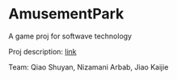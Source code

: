 # AmusementPark
A game proj for softwave technology

Proj description: [link](https://github.com/Bald-Sunbirds/AmusementPark/blob/main/The%20Game%20Amusement%20Park.md)

Team: Qiao Shuyan, Nizamani Arbab, Jiao Kaijie

